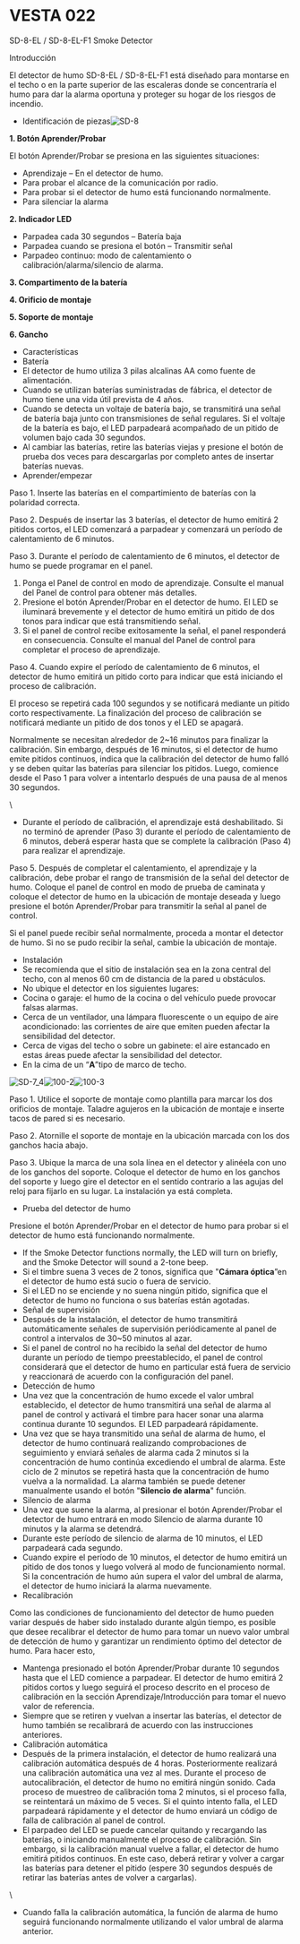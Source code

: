 # VESTA 022

SD-8-EL / SD-8-EL-F1 Smoke Detector

Introducción

El detector de humo SD-8-EL / SD-8-EL-F1 está diseñado para montarse en el techo o en la parte superior de las escaleras donde se concentraría el humo para dar la alarma oportuna y proteger su hogar de los riesgos de incendio.

-   Identificación de piezas![SD-8](<.gitbook/assets/0 (4) (1).jpeg>)

**1. Botón Aprender/Probar**

El botón Aprender/Probar se presiona en las siguientes situaciones:

-   Aprendizaje – En el detector de humo.
-   Para probar el alcance de la comunicación por radio.
-   Para probar si el detector de humo está funcionando normalmente.
-   Para silenciar la alarma

**2. Indicador LED**

-   Parpadea cada 30 segundos – Batería baja
-   Parpadea cuando se presiona el botón – Transmitir señal
-   Parpadeo continuo: modo de calentamiento o calibración/alarma/silencio de alarma.

**3. Compartimento de la batería**

**4. Orificio de montaje**

**5. Soporte de montaje**

**6. Gancho**

-   Características
-   Batería
-   El detector de humo utiliza 3 pilas alcalinas AA como fuente de alimentación.
-   Cuando se utilizan baterías suministradas de fábrica, el detector de humo tiene una vida útil prevista de 4 años.
-   Cuando se detecta un voltaje de batería bajo, se transmitirá una señal de batería baja junto con transmisiones de señal regulares. Si el voltaje de la batería es bajo, el LED parpadeará acompañado de un pitido de volumen bajo cada 30 segundos.
-   Al cambiar las baterías, retire las baterías viejas y presione el botón de prueba dos veces para descargarlas por completo antes de insertar baterías nuevas.
-   Aprender/empezar

Paso 1. Inserte las baterías en el compartimiento de baterías con la polaridad correcta.

Paso 2. Después de insertar las 3 baterías, el detector de humo emitirá 2 pitidos cortos, el LED comenzará a parpadear y comenzará un período de calentamiento de 6 minutos.

Paso 3. Durante el período de calentamiento de 6 minutos, el detector de humo se puede programar en el panel.

1.  Ponga el Panel de control en modo de aprendizaje. Consulte el manual del Panel de control para obtener más detalles.
2.  Presione el botón Aprender/Probar en el detector de humo. El LED se iluminará brevemente y el detector de humo emitirá un pitido de dos tonos para indicar que está transmitiendo señal.
3.  Si el panel de control recibe exitosamente la señal, el panel responderá en consecuencia. Consulte el manual del Panel de control para completar el proceso de aprendizaje.

Paso 4. Cuando expire el período de calentamiento de 6 minutos, el detector de humo emitirá un pitido corto para indicar que está iniciando el proceso de calibración.

El proceso se repetirá cada 100 segundos y se notificará mediante un pitido corto respectivamente. La finalización del proceso de calibración se notificará mediante un pitido de dos tonos y el LED se apagará.

Normalmente se necesitan alrededor de 2~16 minutos para finalizar la calibración. Sin embargo, después de 16 minutos, si el detector de humo emite pitidos continuos, indica que la calibración del detector de humo falló y se deben quitar las baterías para silenciar los pitidos. Luego, comience desde el Paso 1 para volver a intentarlo después de una pausa de al menos 30 segundos.

\\<NOTE>

-   Durante el período de calibración, el aprendizaje está deshabilitado. Si no terminó de aprender (Paso 3) durante el período de calentamiento de 6 minutos, deberá esperar hasta que se complete la calibración (Paso 4) para realizar el aprendizaje.

Paso 5. Después de completar el calentamiento, el aprendizaje y la calibración, debe probar el rango de transmisión de la señal del detector de humo. Coloque el panel de control en modo de prueba de caminata y coloque el detector de humo en la ubicación de montaje deseada y luego presione el botón Aprender/Probar para transmitir la señal al panel de control.

Si el panel puede recibir señal normalmente, proceda a montar el detector de humo. Si no se pudo recibir la señal, cambie la ubicación de montaje.

-   Instalación
-   Se recomienda que el sitio de instalación sea en la zona central del techo, con al menos 60 cm de distancia de la pared u obstáculos.
-   No ubique el detector en los siguientes lugares:
-   Cocina o garaje: el humo de la cocina o del vehículo puede provocar falsas alarmas.
-   Cerca de un ventilador, una lámpara fluorescente o un equipo de aire acondicionado: las corrientes de aire que emiten pueden afectar la sensibilidad del detector.
-   Cerca de vigas del techo o sobre un gabinete: el aire estancado en estas áreas puede afectar la sensibilidad del detector.
-   En la cima de un “**A**”tipo de marco de techo.

![SD-7_4](<.gitbook/assets/1 (11).png>)![100-2](<.gitbook/assets/2 (12).png>)![100-3](<.gitbook/assets/3 (11).png>)

Paso 1. Utilice el soporte de montaje como plantilla para marcar los dos orificios de montaje. Taladre agujeros en la ubicación de montaje e inserte tacos de pared si es necesario.

Paso 2. Atornille el soporte de montaje en la ubicación marcada con los dos ganchos hacia abajo.

Paso 3. Ubique la marca de una sola línea en el detector y alinéela con uno de los ganchos del soporte. Coloque el detector de humo en los ganchos del soporte y luego gire el detector en el sentido contrario a las agujas del reloj para fijarlo en su lugar. La instalación ya está completa.

-   Prueba del detector de humo

Presione el botón Aprender/Probar en el detector de humo para probar si el detector de humo está funcionando normalmente.

-   If the Smoke Detector functions normally, the LED will turn on briefly, and the Smoke Detector will sound a 2-tone beep.
-   Si el timbre suena 3 veces de 2 tonos, significa que "**Cámara óptica**”en el detector de humo está sucio o fuera de servicio.
-   Si el LED no se enciende y no suena ningún pitido, significa que el detector de humo no funciona o sus baterías están agotadas.
-   Señal de supervisión
-   Después de la instalación, el detector de humo transmitirá automáticamente señales de supervisión periódicamente al panel de control a intervalos de 30~50 minutos al azar.
-   Si el panel de control no ha recibido la señal del detector de humo durante un período de tiempo preestablecido, el panel de control considerará que el detector de humo en particular está fuera de servicio y reaccionará de acuerdo con la configuración del panel.
-   Detección de humo
-   Una vez que la concentración de humo excede el valor umbral establecido, el detector de humo transmitirá una señal de alarma al panel de control y activará el timbre para hacer sonar una alarma continua durante 10 segundos. El LED parpadeará rápidamente.
-   Una vez que se haya transmitido una señal de alarma de humo, el detector de humo continuará realizando comprobaciones de seguimiento y enviará señales de alarma cada 2 minutos si la concentración de humo continúa excediendo el umbral de alarma. Este ciclo de 2 minutos se repetirá hasta que la concentración de humo vuelva a la normalidad. La alarma también se puede detener manualmente usando el botón "**Silencio de alarma**" función.
-   Silencio de alarma
-   Una vez que suene la alarma, al presionar el botón Aprender/Probar el detector de humo entrará en modo Silencio de alarma durante 10 minutos y la alarma se detendrá.
-   Durante este período de silencio de alarma de 10 minutos, el LED parpadeará cada segundo.
-   Cuando expire el período de 10 minutos, el detector de humo emitirá un pitido de dos tonos y luego volverá al modo de funcionamiento normal. Si la concentración de humo aún supera el valor del umbral de alarma, el detector de humo iniciará la alarma nuevamente.
-   Recalibración

Como las condiciones de funcionamiento del detector de humo pueden variar después de haber sido instalado durante algún tiempo, es posible que desee recalibrar el detector de humo para tomar un nuevo valor umbral de detección de humo y garantizar un rendimiento óptimo del detector de humo. Para hacer esto,

-   Mantenga presionado el botón Aprender/Probar durante 10 segundos hasta que el LED comience a parpadear. El detector de humo emitirá 2 pitidos cortos y luego seguirá el proceso descrito en el proceso de calibración en la sección Aprendizaje/Introducción para tomar el nuevo valor de referencia.
-   Siempre que se retiren y vuelvan a insertar las baterías, el detector de humo también se recalibrará de acuerdo con las instrucciones anteriores.
-   Calibración automática
-   Después de la primera instalación, el detector de humo realizará una calibración automática después de 4 horas. Posteriormente realizará una calibración automática una vez al mes. Durante el proceso de autocalibración, el detector de humo no emitirá ningún sonido. Cada proceso de muestreo de calibración toma 2 minutos, si el proceso falla, se reintentará un máximo de 5 veces. Si el quinto intento falla, el LED parpadeará rápidamente y el detector de humo enviará un código de falla de calibración al panel de control.
-   El parpadeo del LED se puede cancelar quitando y recargando las baterías, o iniciando manualmente el proceso de calibración. Sin embargo, si la calibración manual vuelve a fallar, el detector de humo emitirá pitidos continuos. En este caso, deberá retirar y volver a cargar las baterías para detener el pitido (espere 30 segundos después de retirar las baterías antes de volver a cargarlas).

\\<NOTE>

-   Cuando falla la calibración automática, la función de alarma de humo seguirá funcionando normalmente utilizando el valor umbral de alarma anterior.
